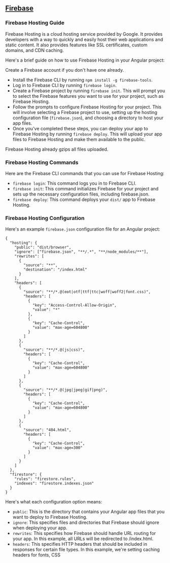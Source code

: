 ## [Firebase](https://firebase.google.com/)

### Firebase Hosting Guide
Firebase Hosting is a cloud hosting service provided by Google. It provides developers with a way to quickly and easily host their web applications and static content. It also provides features like SSL certificates, custom domains, and CDN caching.

Here's a brief guide on how to use Firebase Hosting in your Angular project:

Create a Firebase account if you don't have one already.

- Install the Firebase CLI by running `npm install -g firebase-tools`.
- Log in to Firebase CLI by running `firebase login`.
- Create a Firebase project by running `firebase init`. This will prompt you to select the Firebase features you want to use for your project, such as Firebase Hosting.
- Follow the prompts to configure Firebase Hosting for your project. This will involve selecting a Firebase project to use, setting up the hosting configuration file (`firebase.json`), and choosing a directory to host your app files.
- Once you've completed these steps, you can deploy your app to Firebase Hosting by running `firebase deploy`. This will upload your app files to Firebase Hosting and make them available to the public.

Firebase Hosting already gzips all files uploaded.

### Firebase Hosting Commands
Here are the Firebase CLI commands that you can use for Firebase Hosting:

- `firebase login`: This command logs you in to Firebase CLI.
- `firebase init`: This command initializes Firebase for your project and sets up the necessary configuration files, including firebase.json.
- `firebase deploy`: This command deploys your `dist/` app to Firebase Hosting.


### Firebase Hosting Configuration
Here's an example `firebase.json` configuration file for an Angular project:

```
{
  "hosting": {
    "public": "dist/browser",
    "ignore": ["firebase.json", "**/.*", "**/node_modules/**"],
    "rewrites": [
      {
        "source": "**",
        "destination": "/index.html"
      }
    ],
    "headers": [
      {
        "source": "**/*.@(eot|otf|ttf|ttc|woff|woff2|font.css)",
        "headers": [
          {
            "key": "Access-Control-Allow-Origin",
            "value": "*"
          },
          {
            "key": "Cache-Control",
            "value": "max-age=604800"
          }
        ]
      },
      {
        "source": "**/*.@(js|css)",
        "headers": [
          {
            "key": "Cache-Control",
            "value": "max-age=604800"
          }
        ]
      },
      {
        "source": "**/*.@(jpg|jpeg|gif|png)",
        "headers": [
          {
            "key": "Cache-Control",
            "value": "max-age=604800"
          }
        ]
      },
      {
        "source": "404.html",
        "headers": [
          {
            "key": "Cache-Control",
            "value": "max-age=300"
          }
        ]
      }
    ]
  },
  "firestore": {
    "rules": "firestore.rules",
    "indexes": "firestore.indexes.json"
  }
}
```

Here's what each configuration option means:

- `public`: This is the directory that contains your Angular app files that you want to deploy to Firebase Hosting.
- `ignore`: This specifies files and directories that Firebase should ignore when deploying your app.
- `rewrites`: This specifies how Firebase should handle URL routing for your app. In this example, all URLs will be redirected to /index.html.
- `headers`: This specifies HTTP headers that should be included in responses for certain file types. In this example, we're setting caching headers for fonts, CSS
